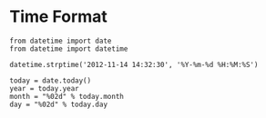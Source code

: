 # Time Format

```text
from datetime import date
from datetime import datetime
```

```text
datetime.strptime('2012-11-14 14:32:30', '%Y-%m-%d %H:%M:%S')
```

```text
today = date.today()
year = today.year
month = "%02d" % today.month
day = "%02d" % today.day
```

